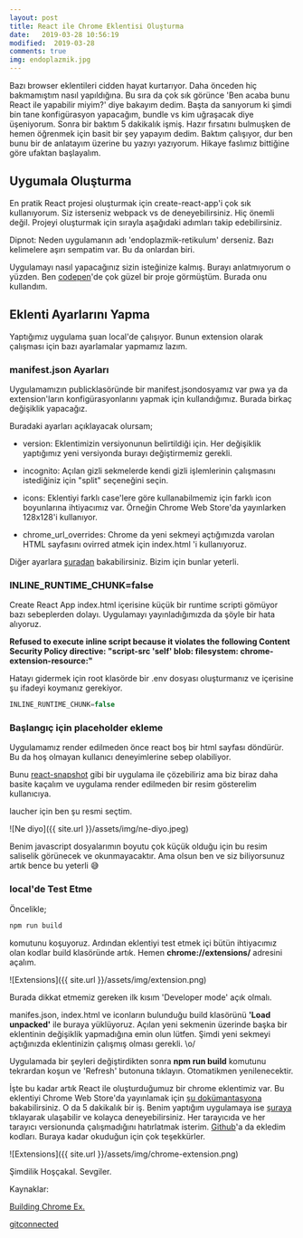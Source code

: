 ```yaml
---
layout: post
title: React ile Chrome Eklentisi Oluşturma
date:   2019-03-28 10:56:19
modified:  2019-03-28
comments: true
img: endoplazmik.jpg
---
```


Bazı browser eklentileri cidden hayat kurtarıyor. Daha önceden hiç bakmamıştım nasıl yapıldığına. Bu sıra da çok sık görünce 'Ben acaba bunu React ile yapabilir miyim?' diye bakayım dedim. Başta da sanıyorum ki şimdi bin tane konfigürasyon yapacağım, bundle vs kim uğraşacak diye üşeniyorum. Sonra bir baktım 5 dakikalık işmiş. Hazır fırsatını bulmuşken de hemen öğrenmek için basit bir şey yapayım dedim. Baktım çalışıyor, dur ben bunu bir de anlatayım üzerine bu yazıyı yazıyorum. Hikaye faslımız bittiğine göre ufaktan başlayalım.

## Uygumala Oluşturma

En pratik React projesi oluşturmak için create-react-app'i çok sık kullanıyorum. Siz isterseniz webpack vs de deneyebilirsiniz. Hiç önemli değil. Projeyi oluşturmak için sırayla aşağıdaki adımları takip edebilirsiniz.

<script src="https://gist.github.com/ebrugulec/b116524a8170660fc6557fdc287f58bf.js"></script>

Dipnot: Neden uygulamanın adı 'endoplazmik-retikulum' derseniz. Bazı kelimelere aşırı sempatim var. Bu da  onlardan biri.

Uygulamayı nasıl yapacağınız sizin isteğinize kalmış. Burayı anlatmıyorum o yüzden. Ben [codepen](
https://codepen.io/pbmasigla/pen/aMRwXV)'de çok güzel bir proje görmüştüm. Burada onu kullandım.

## Eklenti Ayarlarını Yapma

Yaptığımız uygulama şuan local'de çalışıyor. Bunun extension olarak çalışması için bazı ayarlamalar yapmamız lazım.

### manifest.json Ayarları

Uygulamamızın publicklasöründe bir manifest.jsondosyamız var pwa ya da extension'ların konfigürasyonlarını yapmak için kullandığımız. Burada birkaç değişiklik yapacağız.

<script src="https://gist.github.com/ebrugulec/99985e2f45ed1005e21233cc2edf47c7.js"></script>

Buradaki ayarları açıklayacak olursam;

- version: Eklentimizin versiyonunun belirtildiği için. Her değişiklik yaptığımız yeni versiyonda burayı değiştirmemiz gerekli.

- incognito: Açılan gizli sekmelerde kendi gizli işlemlerinin çalışmasını istediğiniz için "split" seçeneğini seçin.

- icons: Eklentiyi farklı case'lere göre kullanabilmemiz için farklı icon boyunlarına ihtiyacımız var. Örneğin Chrome Web Store'da yayınlarken 128x128'i kullanıyor.

- chrome_url_overrides: Chrome da yeni sekmeyi açtığımızda varolan HTML sayfasını ovirred atmek için index.html 'i kullanıyoruz.

Diğer ayarlara [şuradan](https://developer.chrome.com/extensions/manifest) bakabilirsiniz. Bizim için bunlar yeterli.

### INLINE_RUNTIME_CHUNK=false

Create React App index.html içerisine küçük bir runtime scripti gömüyor bazı sebeplerden dolayı. Uygulamayı yayınladığımızda da şöyle bir hata alıyoruz.

**Refused to execute inline script because it violates the following Content Security Policy directive: "script-src 'self' blob: filesystem: chrome-extension-resource:"**

Hatayı gidermek için root klasörde bir .env dosyası oluşturmanız ve içerisine şu ifadeyi koymanız gerekiyor.

```javascript
INLINE_RUNTIME_CHUNK=false
```

### Başlangıç için placeholder ekleme

Uygulamamız render edilmeden önce react boş bir html sayfası döndürür. Bu da hoş olmayan kullanıcı deneyimlerine sebep olabiliyor. 

Bunu [react-snapshot](https://www.npmjs.com/package/react-snapshot) gibi bir uygulama ile çözebiliriz ama biz biraz daha basite kaçalım ve uygulama render edilmeden bir resim gösterelim kullanıcıya.

<script src="https://gist.github.com/ebrugulec/062f56797cce044c523f30be6f9a5ca8.js"></script>

laucher için ben şu resmi seçtim.

![Ne diyo]({{ site.url }}/assets/img/ne-diyo.jpeg)

Benim javascript dosyalarımın boyutu çok küçük olduğu için bu resim saliselik görünecek ve okunmayacaktır. Ama olsun ben ve siz biliyorsunuz artık bence bu yeterli 😅

### local'de Test Etme

Öncelikle;

```javascript
npm run build
```

komutunu koşuyoruz. Ardından eklentiyi test etmek içi bütün ihtiyacımız olan kodlar build klasöründe artık. Hemen **chrome://extensions/** adresini açalım.

![Extensions]({{ site.url }}/assets/img/extension.png)

Burada dikkat etmemiz gereken ilk kısım 'Developer mode' açık olmalı.

manifes.json, index.html ve iconların bulunduğu build klasörünü **'Load unpacked'** ile buraya yüklüyoruz. Açılan yeni sekmenin üzerinde başka bir eklentinin değişiklik yapmadığına emin olun lütfen.
Şimdi yeni sekmeyi açtığınızda eklentinizin çalışmış olması gerekli. \o/

Uygulamada bir şeyleri değiştirdikten sonra **npm run build** komutunu tekrardan koşun ve 'Refresh' butonuna tıklayın. Otomatikmen yenilenecektir.

İşte bu kadar artık React ile oluşturduğumuz bir chrome eklentimiz var. Bu eklentiyi Chrome Web Store'da yayınlamak için [şu dokümantasyona](https://developer.chrome.com/webstore/publish) bakabilirsiniz. O da 5 dakikalık bir iş. Benim yaptığım uygulamaya ise [şuraya](https://chrome.google.com/webstore/detail/endoplazmik-retikulum/ldamfimjkoemakilfgmhoigbcnmalnfl/related?hl=en-GB) tıklayarak ulaşabilir ve kolayca deneyebilirsiniz. Her tarayıcıda ve her tarayıcı versionunda çalışmadığını hatırlatmak isterim. [Github](https://github.com/ebrugulec/endoplazmik-retikulum)'a da ekledim kodları. Buraya kadar okuduğun için çok teşekkürler.

![Extensions]({{ site.url }}/assets/img/chrome-extension.png)

Şimdilik Hoşçakal. Sevgiler.

Kaynaklar:

[Building Chrome Ex.](https://medium.com/@gilfink/building-a-chrome-extension-using-react-c5bfe45aaf36)

[gitconnected](https://levelup.gitconnected.com/how-to-use-react-js-to-create-chrome-extension-in-5-minutes-2ddb11899815)

